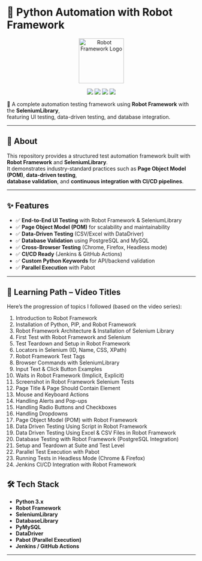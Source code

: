# 🤖 Python Automation with Robot Framework  

<p align="center">  
  <img src="https://robotframework.org/img/RF.svg" alt="Robot Framework Logo" width="120"/>  
</p>  

<p align="center">  
  <img src="https://img.shields.io/badge/Python-3.x-blue"/>  
  <img src="https://img.shields.io/badge/RobotFramework-6.x-green"/>  
  <img src="https://img.shields.io/badge/SeleniumLibrary-latest-brightgreen"/>  
  <img src="https://img.shields.io/badge/License-MIT-yellow"/>  
</p>  


🚀 A complete automation testing framework using **Robot Framework** with the **SeleniumLibrary**,  
featuring UI testing, data-driven testing, and database integration.  

---

## 📌 About  

This repository provides a structured test automation framework built with **Robot Framework** and **SeleniumLibrary**.  
It demonstrates industry-standard practices such as **Page Object Model (POM)**, **data-driven testing**,  
**database validation**, and **continuous integration with CI/CD pipelines**.  

---

## ✨ Features  

- ✅ **End-to-End UI Testing** with Robot Framework & SeleniumLibrary  
- ✅ **Page Object Model (POM)** for scalability and maintainability  
- ✅ **Data-Driven Testing** (CSV/Excel with DataDriver)  
- ✅ **Database Validation** using PostgreSQL and MySQL  
- ✅ **Cross-Browser Testing** (Chrome, Firefox, Headless mode)  
- ✅ **CI/CD Ready** (Jenkins & GitHub Actions)  
- ✅ **Custom Python Keywords** for API/backend validation  
- ✅ **Parallel Execution** with Pabot  

---

## 🎥 Learning Path – Video Titles  

Here’s the progression of topics I followed (based on the video series):  

1. Introduction to Robot Framework  
2. Installation of Python, PIP, and Robot Framework  
3. Robot Framework Architecture & Installation of Selenium Library  
4. First Test with Robot Framework and Selenium  
5. Test Teardown and Setup in Robot Framework  
6. Locators in Selenium (ID, Name, CSS, XPath)  
7. Robot Framework Test Tags  
8. Browser Commands with SeleniumLibrary  
9. Input Text & Click Button Examples  
10. Waits in Robot Framework (Implicit, Explicit)  
11. Screenshot in Robot Framework Selenium Tests  
12. Page Title & Page Should Contain Element  
13. Mouse and Keyboard Actions  
14. Handling Alerts and Pop-ups  
15. Handling Radio Buttons and Checkboxes  
16. Handling Dropdowns  
17. Page Object Model (POM) with Robot Framework  
18. Data Driven Testing Using Script in Robot Framework  
19. Data Driven Testing Using Excel & CSV Files in Robot Framework  
20. Database Testing with Robot Framework (PostgreSQL Integration)  
21. Setup and Teardown at Suite and Test Level  
22. Parallel Test Execution with Pabot  
23. Running Tests in Headless Mode (Chrome & Firefox)  
24. Jenkins CI/CD Integration with Robot Framework  



## 🛠️ Tech Stack  

- **Python 3.x**  
- **Robot Framework**  
- **SeleniumLibrary**  
- **DatabaseLibrary**  
- **PyMySQL**   
- **DataDriver**   
- **Pabot (Parallel Execution)**  
- **Jenkins / GitHub Actions**  


---

